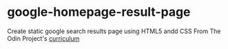 # google-homepage-result-page
Create static google search results page using HTML5 andd CSS
From The Odin Project's [curriculum](http://www.theodinproject.com/web-development-101/html-css)
